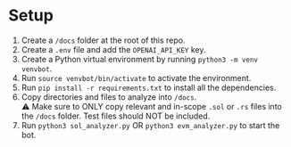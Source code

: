 # Setup

1. Create a `/docs` folder at the root of this repo.
2. Create a `.env` file and add the `OPENAI_API_KEY` key.
3. Create a Python virtual environment by running `python3 -m venv venvbot`.
4. Run `source venvbot/bin/activate` to activate the environment.
5. Run `pip install -r requirements.txt` to install all the dependencies.
6. Copy directories and files to analyze into `/docs`.  
   ⚠️ Make sure to ONLY copy relevant and in-scope `.sol` or `.rs` files into the `/docs` folder. Test files should NOT be included.
7. Run `python3 sol_analyzer.py` OR `python3 evm_analyzer.py` to start the bot.
